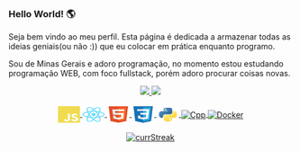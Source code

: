 ### Hello World! 🌎

Seja bem vindo ao meu perfil. Esta página é dedicada a armazenar todas as ideias geniais(ou não :)) que eu colocar em prática enquanto programo.
  
Sou de Minas Gerais e adoro programação, no momento estou estudando programação WEB, com foco fullstack, porém adoro procurar coisas novas.


<div align="center">
  <a href="https://github.com/carlosE1602" style="outline: "none">
  <img height="180em" src="https://github-readme-stats.vercel.app/api?username=carlosE1602&show_icons=true&theme=dark&include_all_commits=true&count_private=true&hide_border=true"/>
  <img height="180em" src="https://github-readme-stats.vercel.app/api/top-langs/?username=carlosE1602&langs_count=10&layout=compact&theme=dark&count_private=true&hide_border=true"/>
</div>
    
<div align="center"><br>
  <img align="center" alt="Js" height="30" width="40" src="https://raw.githubusercontent.com/devicons/devicon/master/icons/javascript/javascript-plain.svg">
  <img align="center" alt="React" height="30" width="40" src="https://raw.githubusercontent.com/devicons/devicon/master/icons/react/react-original.svg">
  <img align="center" alt="HTML" height="30" width="40" src="https://raw.githubusercontent.com/devicons/devicon/master/icons/html5/html5-original.svg">
  <img align="center" alt="CSS" height="30" width="40" src="https://raw.githubusercontent.com/devicons/devicon/master/icons/css3/css3-original.svg">
  <img align="center" alt="Python" height="30" width="40"  src="https://raw.githubusercontent.com/devicons/devicon/master/icons/python/python-original.svg">
  <img align="center" alt="Cpp" height="30" width="40"
  src="https://cdn.jsdelivr.net/gh/devicons/devicon/icons/cplusplus/cplusplus-original.svg"/>
   <img align="center" alt="Docker" height="30" width="40"
    src="https://cdn.jsdelivr.net/gh/devicons/devicon/icons/docker/docker-original.svg" />     
</div>

<br>

<div align="center"><img src="https://github-readme-streak-stats.herokuapp.com/?user=carlosE1602&theme=dark&hide_border=true&hide_total_contributions=true" alt="currStreak" /></div>

 

